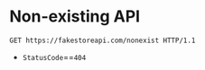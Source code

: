# Non-existing API

```http
GET https://fakestoreapi.com/nonexist HTTP/1.1
```

* `StatusCode`==`404`